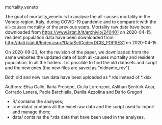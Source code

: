mortality_veneto


The goal of mortality_veneto is to analyse the all-causes mortality in the Veneto region, Italy, during COVID-19 pandemic and to compare it with the all-causes mortality of the previous years.
Mortality raw data have been downloaded from https://www.istat.it/it/archivio/240401  on 2020-04-15, resident population data have been downloaded from http://dati.istat.it/Index.aspx?DataSetCode=DCIS_POPRES1 on 2020-04-15


On 2020-09-20, for the revision of the paper, we downloaded from the same
websites the updated data of both all-causes mortality and resident population.
In all the folders it is possible to find the old datasets and script
and the new ones (the new files are saved as "oldname_rev").

Both old and new raw data have been uploaded as *.rds instead of 
*.xlsx


Authors: Elisa Gallo, Ilaria Prosepe, Giulia Lorenzoni, Aslihan Şentürk Acar, Corrado Lanera, Paola Berchialla, Danila Azzolina and Dario Gregori


- R/ contains the analyses;
- raw-data/ contains all the excel raw data and the script used to import and manage them;
- data/ contains the *.rda data that have been used in the analyses.
